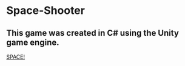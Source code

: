 # Space-Shooter

## This game was created in C# using the Unity game engine.

[SPACE!](scr_sht1.png)


